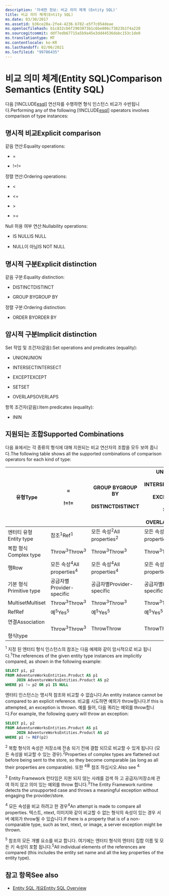 ```yaml
---
description: '자세한 정보: 비교 의미 체계 (Entity SQL)'
title: 비교 의미 체계(Entity SQL)
ms.date: 03/30/2017
ms.assetid: b36ce28a-2fe4-4236-b782-e5f7c054deae
ms.openlocfilehash: b1c832cb6f2903073b1c6be806c73823b1f4a220
ms.sourcegitcommit: ddf7edb67715a5b9a45e3dd44536dabc153c1de0
ms.translationtype: MT
ms.contentlocale: ko-KR
ms.lasthandoff: 02/06/2021
ms.locfileid: "99786435"
---
```

# <a name="comparison-semantics-entity-sql"></a><span data-ttu-id="f5a2e-103">비교 의미 체계(Entity SQL)</span><span class="sxs-lookup"><span data-stu-id="f5a2e-103">Comparison Semantics (Entity SQL)</span></span>

<span data-ttu-id="f5a2e-104">다음 [!INCLUDE[esql](../../../../../../includes/esql-md.md)] 연산자를 수행하면 형식 인스턴스 비교가 수반됩니다.</span><span class="sxs-lookup"><span data-stu-id="f5a2e-104">Performing any of the following [!INCLUDE[esql](../../../../../../includes/esql-md.md)] operators involves comparison of type instances:</span></span>  
  
## <a name="explicit-comparison"></a><span data-ttu-id="f5a2e-105">명시적 비교</span><span class="sxs-lookup"><span data-stu-id="f5a2e-105">Explicit comparison</span></span>  

 <span data-ttu-id="f5a2e-106">같음 연산:</span><span class="sxs-lookup"><span data-stu-id="f5a2e-106">Equality operations:</span></span>  
  
- =  
  
- <span data-ttu-id="f5a2e-107">!=</span><span class="sxs-lookup"><span data-stu-id="f5a2e-107">!=</span></span>  
  
 <span data-ttu-id="f5a2e-108">정렬 연산:</span><span class="sxs-lookup"><span data-stu-id="f5a2e-108">Ordering operations:</span></span>  
  
- <  
  
- \<=  
  
- \>  
  
- \>=  
  
 <span data-ttu-id="f5a2e-109">Null 허용 여부 연산:</span><span class="sxs-lookup"><span data-stu-id="f5a2e-109">Nullability operations:</span></span>  
  
- <span data-ttu-id="f5a2e-110">IS NULL</span><span class="sxs-lookup"><span data-stu-id="f5a2e-110">IS NULL</span></span>  
  
- <span data-ttu-id="f5a2e-111">NULL이 아님</span><span class="sxs-lookup"><span data-stu-id="f5a2e-111">IS NOT NULL</span></span>  
  
## <a name="explicit-distinction"></a><span data-ttu-id="f5a2e-112">명시적 구분</span><span class="sxs-lookup"><span data-stu-id="f5a2e-112">Explicit distinction</span></span>  

 <span data-ttu-id="f5a2e-113">같음 구분:</span><span class="sxs-lookup"><span data-stu-id="f5a2e-113">Equality distinction:</span></span>  
  
- <span data-ttu-id="f5a2e-114">DISTINCT</span><span class="sxs-lookup"><span data-stu-id="f5a2e-114">DISTINCT</span></span>  
  
- <span data-ttu-id="f5a2e-115">GROUP BY</span><span class="sxs-lookup"><span data-stu-id="f5a2e-115">GROUP BY</span></span>  
  
 <span data-ttu-id="f5a2e-116">정렬 구분:</span><span class="sxs-lookup"><span data-stu-id="f5a2e-116">Ordering distinction:</span></span>  
  
- <span data-ttu-id="f5a2e-117">ORDER BY</span><span class="sxs-lookup"><span data-stu-id="f5a2e-117">ORDER BY</span></span>  
  
## <a name="implicit-distinction"></a><span data-ttu-id="f5a2e-118">암시적 구분</span><span class="sxs-lookup"><span data-stu-id="f5a2e-118">Implicit distinction</span></span>  

 <span data-ttu-id="f5a2e-119">Set 작업 및 조건자(같음):</span><span class="sxs-lookup"><span data-stu-id="f5a2e-119">Set operations and predicates (equality):</span></span>  
  
- <span data-ttu-id="f5a2e-120">UNION</span><span class="sxs-lookup"><span data-stu-id="f5a2e-120">UNION</span></span>  
  
- <span data-ttu-id="f5a2e-121">INTERSECT</span><span class="sxs-lookup"><span data-stu-id="f5a2e-121">INTERSECT</span></span>  
  
- <span data-ttu-id="f5a2e-122">EXCEPT</span><span class="sxs-lookup"><span data-stu-id="f5a2e-122">EXCEPT</span></span>  
  
- <span data-ttu-id="f5a2e-123">SET</span><span class="sxs-lookup"><span data-stu-id="f5a2e-123">SET</span></span>  
  
- <span data-ttu-id="f5a2e-124">OVERLAPS</span><span class="sxs-lookup"><span data-stu-id="f5a2e-124">OVERLAPS</span></span>  
  
 <span data-ttu-id="f5a2e-125">항목 조건자(같음):</span><span class="sxs-lookup"><span data-stu-id="f5a2e-125">Item predicates (equality):</span></span>  
  
- <span data-ttu-id="f5a2e-126">IN</span><span class="sxs-lookup"><span data-stu-id="f5a2e-126">IN</span></span>  
  
## <a name="supported-combinations"></a><span data-ttu-id="f5a2e-127">지원되는 조합</span><span class="sxs-lookup"><span data-stu-id="f5a2e-127">Supported Combinations</span></span>  

 <span data-ttu-id="f5a2e-128">다음 표에서는 각 종류의 형식에 대해 지원되는 비교 연산자의 조합을 모두 보여 줍니다.</span><span class="sxs-lookup"><span data-stu-id="f5a2e-128">The following table shows all the supported combinations of comparison operators for each kind of type:</span></span>  
  
|<span data-ttu-id="f5a2e-129">**유형**</span><span class="sxs-lookup"><span data-stu-id="f5a2e-129">**Type**</span></span>|**=**<br /><br /> <span data-ttu-id="f5a2e-130">**!=**</span><span class="sxs-lookup"><span data-stu-id="f5a2e-130">**!=**</span></span>|<span data-ttu-id="f5a2e-131">**GROUP BY**</span><span class="sxs-lookup"><span data-stu-id="f5a2e-131">**GROUP BY**</span></span><br /><br /> <span data-ttu-id="f5a2e-132">**DISTINCT**</span><span class="sxs-lookup"><span data-stu-id="f5a2e-132">**DISTINCT**</span></span>|<span data-ttu-id="f5a2e-133">**UNION**</span><span class="sxs-lookup"><span data-stu-id="f5a2e-133">**UNION**</span></span><br /><br /> <span data-ttu-id="f5a2e-134">**INTERSECT**</span><span class="sxs-lookup"><span data-stu-id="f5a2e-134">**INTERSECT**</span></span><br /><br /> <span data-ttu-id="f5a2e-135">**EXCEPT**</span><span class="sxs-lookup"><span data-stu-id="f5a2e-135">**EXCEPT**</span></span><br /><br /> <span data-ttu-id="f5a2e-136">**SET**</span><span class="sxs-lookup"><span data-stu-id="f5a2e-136">**SET**</span></span><br /><br /> <span data-ttu-id="f5a2e-137">**OVERLAPS**</span><span class="sxs-lookup"><span data-stu-id="f5a2e-137">**OVERLAPS**</span></span>|<span data-ttu-id="f5a2e-138">**IN**</span><span class="sxs-lookup"><span data-stu-id="f5a2e-138">**IN**</span></span>|<span data-ttu-id="f5a2e-139">**<   <=**</span><span class="sxs-lookup"><span data-stu-id="f5a2e-139">**<   <=**</span></span><br /><br /> <span data-ttu-id="f5a2e-140">**>   >=**</span><span class="sxs-lookup"><span data-stu-id="f5a2e-140">**>   >=**</span></span>|<span data-ttu-id="f5a2e-141">**ORDER BY**</span><span class="sxs-lookup"><span data-stu-id="f5a2e-141">**ORDER BY**</span></span>|<span data-ttu-id="f5a2e-142">**IS NULL**</span><span class="sxs-lookup"><span data-stu-id="f5a2e-142">**IS NULL**</span></span><br /><br /> <span data-ttu-id="f5a2e-143">**NULL이 아님**</span><span class="sxs-lookup"><span data-stu-id="f5a2e-143">**IS NOT NULL**</span></span>|  
|-|-|-|-|-|-|-|-|  
|<span data-ttu-id="f5a2e-144">엔터티 유형</span><span class="sxs-lookup"><span data-stu-id="f5a2e-144">Entity type</span></span>|<span data-ttu-id="f5a2e-145">참조<sup>1</sup></span><span class="sxs-lookup"><span data-stu-id="f5a2e-145">Ref<sup>1</sup></span></span>|<span data-ttu-id="f5a2e-146">모든 속성<sup>2</sup></span><span class="sxs-lookup"><span data-stu-id="f5a2e-146">All properties<sup>2</sup></span></span>|<span data-ttu-id="f5a2e-147">모든 속성<sup>2</sup></span><span class="sxs-lookup"><span data-stu-id="f5a2e-147">All properties<sup>2</sup></span></span>|<span data-ttu-id="f5a2e-148">모든 속성<sup>2</sup></span><span class="sxs-lookup"><span data-stu-id="f5a2e-148">All properties<sup>2</sup></span></span>|<span data-ttu-id="f5a2e-149">Throw<sup>3</sup></span><span class="sxs-lookup"><span data-stu-id="f5a2e-149">Throw<sup>3</sup></span></span>|<span data-ttu-id="f5a2e-150">Throw<sup>3</sup></span><span class="sxs-lookup"><span data-stu-id="f5a2e-150">Throw<sup>3</sup></span></span>|<span data-ttu-id="f5a2e-151">참조<sup>1</sup></span><span class="sxs-lookup"><span data-stu-id="f5a2e-151">Ref<sup>1</sup></span></span>|  
|<span data-ttu-id="f5a2e-152">복합 형식</span><span class="sxs-lookup"><span data-stu-id="f5a2e-152">Complex type</span></span>|<span data-ttu-id="f5a2e-153">Throw<sup>3</sup></span><span class="sxs-lookup"><span data-stu-id="f5a2e-153">Throw<sup>3</sup></span></span>|<span data-ttu-id="f5a2e-154">Throw<sup>3</sup></span><span class="sxs-lookup"><span data-stu-id="f5a2e-154">Throw<sup>3</sup></span></span>|<span data-ttu-id="f5a2e-155">Throw<sup>3</sup></span><span class="sxs-lookup"><span data-stu-id="f5a2e-155">Throw<sup>3</sup></span></span>|<span data-ttu-id="f5a2e-156">Throw<sup>3</sup></span><span class="sxs-lookup"><span data-stu-id="f5a2e-156">Throw<sup>3</sup></span></span>|<span data-ttu-id="f5a2e-157">Throw<sup>3</sup></span><span class="sxs-lookup"><span data-stu-id="f5a2e-157">Throw<sup>3</sup></span></span>|<span data-ttu-id="f5a2e-158">Throw<sup>3</sup></span><span class="sxs-lookup"><span data-stu-id="f5a2e-158">Throw<sup>3</sup></span></span>|<span data-ttu-id="f5a2e-159">Throw<sup>3</sup></span><span class="sxs-lookup"><span data-stu-id="f5a2e-159">Throw<sup>3</sup></span></span>|  
|<span data-ttu-id="f5a2e-160">행</span><span class="sxs-lookup"><span data-stu-id="f5a2e-160">Row</span></span>|<span data-ttu-id="f5a2e-161">모든 속성<sup>4</sup></span><span class="sxs-lookup"><span data-stu-id="f5a2e-161">All properties<sup>4</sup></span></span>|<span data-ttu-id="f5a2e-162">모든 속성<sup>4</sup></span><span class="sxs-lookup"><span data-stu-id="f5a2e-162">All properties<sup>4</sup></span></span>|<span data-ttu-id="f5a2e-163">모든 속성<sup>4</sup></span><span class="sxs-lookup"><span data-stu-id="f5a2e-163">All properties<sup>4</sup></span></span>|<span data-ttu-id="f5a2e-164">Throw<sup>3</sup></span><span class="sxs-lookup"><span data-stu-id="f5a2e-164">Throw<sup>3</sup></span></span>|<span data-ttu-id="f5a2e-165">Throw<sup>3</sup></span><span class="sxs-lookup"><span data-stu-id="f5a2e-165">Throw<sup>3</sup></span></span>|<span data-ttu-id="f5a2e-166">모든 속성<sup>4</sup></span><span class="sxs-lookup"><span data-stu-id="f5a2e-166">All properties<sup>4</sup></span></span>|<span data-ttu-id="f5a2e-167">Throw<sup>3</sup></span><span class="sxs-lookup"><span data-stu-id="f5a2e-167">Throw<sup>3</sup></span></span>|  
|<span data-ttu-id="f5a2e-168">기본 형식</span><span class="sxs-lookup"><span data-stu-id="f5a2e-168">Primitive type</span></span>|<span data-ttu-id="f5a2e-169">공급자별</span><span class="sxs-lookup"><span data-stu-id="f5a2e-169">Provider-specific</span></span>|<span data-ttu-id="f5a2e-170">공급자별</span><span class="sxs-lookup"><span data-stu-id="f5a2e-170">Provider-specific</span></span>|<span data-ttu-id="f5a2e-171">공급자별</span><span class="sxs-lookup"><span data-stu-id="f5a2e-171">Provider-specific</span></span>|<span data-ttu-id="f5a2e-172">공급자별</span><span class="sxs-lookup"><span data-stu-id="f5a2e-172">Provider-specific</span></span>|<span data-ttu-id="f5a2e-173">공급자별</span><span class="sxs-lookup"><span data-stu-id="f5a2e-173">Provider-specific</span></span>|<span data-ttu-id="f5a2e-174">공급자별</span><span class="sxs-lookup"><span data-stu-id="f5a2e-174">Provider-specific</span></span>|<span data-ttu-id="f5a2e-175">공급자별</span><span class="sxs-lookup"><span data-stu-id="f5a2e-175">Provider-specific</span></span>|  
|<span data-ttu-id="f5a2e-176">Multiset</span><span class="sxs-lookup"><span data-stu-id="f5a2e-176">Multiset</span></span>|<span data-ttu-id="f5a2e-177">Throw<sup>3</sup></span><span class="sxs-lookup"><span data-stu-id="f5a2e-177">Throw<sup>3</sup></span></span>|<span data-ttu-id="f5a2e-178">Throw<sup>3</sup></span><span class="sxs-lookup"><span data-stu-id="f5a2e-178">Throw<sup>3</sup></span></span>|<span data-ttu-id="f5a2e-179">Throw<sup>3</sup></span><span class="sxs-lookup"><span data-stu-id="f5a2e-179">Throw<sup>3</sup></span></span>|<span data-ttu-id="f5a2e-180">Throw<sup>3</sup></span><span class="sxs-lookup"><span data-stu-id="f5a2e-180">Throw<sup>3</sup></span></span>|<span data-ttu-id="f5a2e-181">Throw<sup>3</sup></span><span class="sxs-lookup"><span data-stu-id="f5a2e-181">Throw<sup>3</sup></span></span>|<span data-ttu-id="f5a2e-182">Throw<sup>3</sup></span><span class="sxs-lookup"><span data-stu-id="f5a2e-182">Throw<sup>3</sup></span></span>|<span data-ttu-id="f5a2e-183">Throw<sup>3</sup></span><span class="sxs-lookup"><span data-stu-id="f5a2e-183">Throw<sup>3</sup></span></span>|  
|<span data-ttu-id="f5a2e-184">Ref</span><span class="sxs-lookup"><span data-stu-id="f5a2e-184">Ref</span></span>|<span data-ttu-id="f5a2e-185">예<sup>5</sup></span><span class="sxs-lookup"><span data-stu-id="f5a2e-185">Yes<sup>5</sup></span></span>|<span data-ttu-id="f5a2e-186">예<sup>5</sup></span><span class="sxs-lookup"><span data-stu-id="f5a2e-186">Yes<sup>5</sup></span></span>|<span data-ttu-id="f5a2e-187">예<sup>5</sup></span><span class="sxs-lookup"><span data-stu-id="f5a2e-187">Yes<sup>5</sup></span></span>|<span data-ttu-id="f5a2e-188">예<sup>5</sup></span><span class="sxs-lookup"><span data-stu-id="f5a2e-188">Yes<sup>5</sup></span></span>|<span data-ttu-id="f5a2e-189">Throw</span><span class="sxs-lookup"><span data-stu-id="f5a2e-189">Throw</span></span>|<span data-ttu-id="f5a2e-190">Throw</span><span class="sxs-lookup"><span data-stu-id="f5a2e-190">Throw</span></span>|<span data-ttu-id="f5a2e-191">예<sup>5</sup></span><span class="sxs-lookup"><span data-stu-id="f5a2e-191">Yes<sup>5</sup></span></span>|  
|<span data-ttu-id="f5a2e-192">연결</span><span class="sxs-lookup"><span data-stu-id="f5a2e-192">Association</span></span><br /><br /> <span data-ttu-id="f5a2e-193">형식</span><span class="sxs-lookup"><span data-stu-id="f5a2e-193">type</span></span>|<span data-ttu-id="f5a2e-194">Throw<sup>3</sup></span><span class="sxs-lookup"><span data-stu-id="f5a2e-194">Throw<sup>3</sup></span></span>|<span data-ttu-id="f5a2e-195">Throw</span><span class="sxs-lookup"><span data-stu-id="f5a2e-195">Throw</span></span>|<span data-ttu-id="f5a2e-196">Throw</span><span class="sxs-lookup"><span data-stu-id="f5a2e-196">Throw</span></span>|<span data-ttu-id="f5a2e-197">Throw</span><span class="sxs-lookup"><span data-stu-id="f5a2e-197">Throw</span></span>|<span data-ttu-id="f5a2e-198">Throw<sup>3</sup></span><span class="sxs-lookup"><span data-stu-id="f5a2e-198">Throw<sup>3</sup></span></span>|<span data-ttu-id="f5a2e-199">Throw<sup>3</sup></span><span class="sxs-lookup"><span data-stu-id="f5a2e-199">Throw<sup>3</sup></span></span>|<span data-ttu-id="f5a2e-200">Throw<sup>3</sup></span><span class="sxs-lookup"><span data-stu-id="f5a2e-200">Throw<sup>3</sup></span></span>|  
  
 <span data-ttu-id="f5a2e-201"><sup>1</sup> 지정 된 엔터티 형식 인스턴스의 참조는 다음 예제와 같이 암시적으로 비교 됩니다.</span><span class="sxs-lookup"><span data-stu-id="f5a2e-201"><sup>1</sup>The references of the given entity type instances are implicitly compared, as shown in the following example:</span></span>  
  
```sql  
SELECT p1, p2
FROM AdventureWorksEntities.Product AS p1
     JOIN AdventureWorksEntities.Product AS p2
WHERE p1 != p2 OR p1 IS NULL  
```  
  
 <span data-ttu-id="f5a2e-202">엔터티 인스턴스는 명시적 참조와 비교할 수 없습니다.</span><span class="sxs-lookup"><span data-stu-id="f5a2e-202">An entity instance cannot be compared to an explicit reference.</span></span> <span data-ttu-id="f5a2e-203">비교를 시도하면 예외가 throw됩니다.</span><span class="sxs-lookup"><span data-stu-id="f5a2e-203">If this is attempted, an exception is thrown.</span></span> <span data-ttu-id="f5a2e-204">예를 들어, 다음 쿼리는 예외를 throw합니다.</span><span class="sxs-lookup"><span data-stu-id="f5a2e-204">For example, the following query will throw an exception:</span></span>  
  
```sql  
SELECT p1, p2
FROM AdventureWorksEntities.Product AS p1
     JOIN AdventureWorksEntities.Product AS p2
WHERE p1 != REF(p2)  
```  
  
 <span data-ttu-id="f5a2e-205"><sup>2</sup> 복합 형식의 속성은 저장소에 전송 되기 전에 결합 되므로 비교할 수 있게 됩니다 (모든 속성을 비교할 수 있는 경우).</span><span class="sxs-lookup"><span data-stu-id="f5a2e-205"><sup>2</sup>Properties of complex types are flattened out before being sent to the store, so they become comparable (as long as all their properties are comparable).</span></span> <span data-ttu-id="f5a2e-206">또한 <sup>4를</sup> 참조 하십시오.</span><span class="sxs-lookup"><span data-stu-id="f5a2e-206">Also see <sup>4.</sup></span></span>  
  
 <span data-ttu-id="f5a2e-207"><sup>3</sup> Entity Framework 런타임은 지원 되지 않는 사례를 검색 하 고 공급자/저장소에 관여 하지 않고 의미 있는 예외를 throw 합니다.</span><span class="sxs-lookup"><span data-stu-id="f5a2e-207"><sup>3</sup>The Entity Framework runtime detects the unsupported case and throws a meaningful exception without engaging the provider/store.</span></span>  
  
 <span data-ttu-id="f5a2e-208"><sup>4</sup> 모든 속성을 비교 하려고 한 경우</span><span class="sxs-lookup"><span data-stu-id="f5a2e-208"><sup>4</sup>An attempt is made to compare all properties.</span></span> <span data-ttu-id="f5a2e-209">텍스트, ntext, 이미지와 같이 비교할 수 없는 형식의 속성이 있는 경우 서버 예외가 throw될 수 있습니다.</span><span class="sxs-lookup"><span data-stu-id="f5a2e-209">If there is a property that is of a non-comparable type, such as text, ntext, or image, a server exception might be thrown.</span></span>  
  
 <span data-ttu-id="f5a2e-210"><sup>5</sup> 참조의 모든 개별 요소를 비교 합니다. 여기에는 엔터티 형식의 엔터티 집합 이름 및 모든 키 속성이 포함 됩니다.</span><span class="sxs-lookup"><span data-stu-id="f5a2e-210"><sup>5</sup>All individual elements of the references are compared (this includes the entity set name and all the key properties of the entity type).</span></span>  
  
## <a name="see-also"></a><span data-ttu-id="f5a2e-211">참고 항목</span><span class="sxs-lookup"><span data-stu-id="f5a2e-211">See also</span></span>

- [<span data-ttu-id="f5a2e-212">Entity SQL 개요</span><span class="sxs-lookup"><span data-stu-id="f5a2e-212">Entity SQL Overview</span></span>](entity-sql-overview.md)
